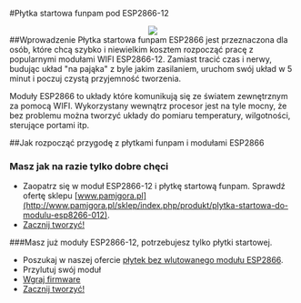 #Płytka startowa funpam pod ESP2866-12
<div style="text-align:center">
<img src="https://cloud.githubusercontent.com/assets/13647476/9096517/de5f1716-3bbd-11e5-8946-27052cb7e4be.jpg"/></div>
##Wprowadzenie
Płytka startowa funpam ESP2866 jest przeznaczona dla osób, które chcą szybko i niewielkim kosztem rozpocząć pracę z popularnymi modułami WIFI ESP2866-12.
Zamiast tracić czas i nerwy, budując układ "na pająka" z byle jakim zasilaniem, uruchom swój układ w 5 minut i poczuj czystą przyjemność tworzenia.

Moduły ESP2866 to układy które komunikują się ze światem zewnętrznym za pomocą WIFI. Wykorzystany wewnątrz procesor jest na tyle mocny, że bez problemu można tworzyć układy do pomiaru temperatury, wilgotności, sterujące portami itp. 

##Jak rozpocząć przygodę z płytkami funpam i modułami ESP2866
### Masz jak na razie tylko dobre chęci
* Zaopatrz się w moduł ESP2866-12 i płytkę startową funpam. Sprawdź ofertę sklepu [www.pamjgora.pl](http://www.pamjgora.pl/sklep/index.php/produkt/plytka-startowa-do-modulu-esp8266-012).
* [Zacznij tworzyć!]()

###Masz już moduły ESP2866-12, potrzebujesz tylko płytki startowej.
* Poszukaj w naszej ofercie [płytek bez wlutowanego modułu ESP2866](http://www.pamjgora.pl/sklep/index.php/produkt/plytka-startowa-do-modulu-esp8266-012). 
* Przylutuj swój moduł
* [Wgraj firmware]()
* [Zacznij tworzyć!]()

